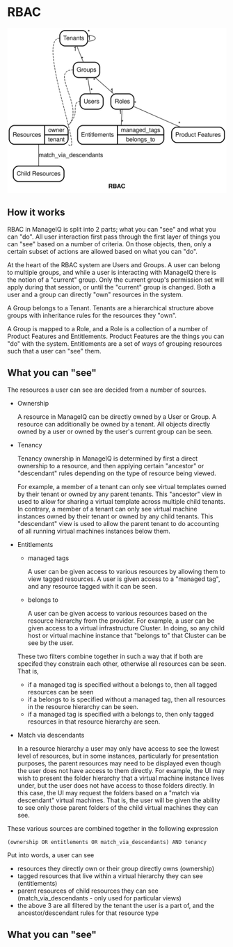# RBAC

![RBAC](images/rbac.svg)

## How it works

RBAC in ManageIQ is split into 2 parts; what you can "see" and what you can "do".  All user interaction first pass through the first layer of things you can "see" based on a number of criteria.  On those objects, then, only a certain subset of actions are allowed based on what you can "do".

At the heart of the RBAC system are Users and Groups.  A user can belong to multiple groups, and while a user is interacting with ManageIQ there is the notion of a "current" group.  Only the current group's permission set will apply during that session, or until the "current" group is changed.  Both a user and a group can directly "own" resources in the system.

A Group belongs to a Tenant.  Tenants are a hierarchical structure above groups with inheritance rules for the resources they "own".

A Group is mapped to a Role, and a Role is a collection of a number of Product Features and Entitlements.  Product Features are the things you can "do" with the system.  Entitlements are a set of ways of grouping resources such that a user can "see" them.

## What you can "see"

The resources a user can see are decided from a number of sources.

- Ownership

  A resource in ManageIQ can be directly owned by a User or Group.  A resource can additionally be owned by a tenant.  All objects directly owned by a user or owned by the user's current group can be seen.

- Tenancy

  Tenancy ownership in ManageIQ is determined by first a direct ownership to a resource, and then applying certain "ancestor" or "descendant" rules depending on the type of resource being viewed.

  For example, a member of a tenant can only see virtual templates owned by their tenant or owned by any parent tenants.  This "ancestor" view in used to allow for sharing a virtual template across multiple child tenants.  In contrary, a member of a tenant can only see virtual machine instances owned by their tenant or owned by any child tenants.  This "descendant" view is used to allow the parent tenant to do accounting of all running virtual machines instances below them.

- Entitlements
  - managed tags

    A user can be given access to various resources by allowing them to view tagged resources.  A user is given access to a "managed tag", and any resource tagged with it can be seen.

  - belongs to

    A user can be given access to various resources based on the resource hierarchy from the provider.  For example, a user can be given access to a virtual infrastructure Cluster.  In doing, so any child host or virtual machine instance that "belongs to" that Cluster can be see by the user.

  These two filters combine together in such a way that if both are specifed they constrain each other, otherwise all resources can be seen.  That is,

  - if a managed tag is specified without a belongs to, then all tagged resources can be seen
  - if a belongs to is specified without a managed tag, then all resources in the resource hierarchy can be seen.
  - if a managed tag is specified with a belongs to, then only tagged resources in that resource hierarchy are seen.

- Match via descendants

  In a resource hierarchy a user may only have access to see the lowest level of resources, but in some instances, particularly for presentation purposes, the parent resources may need to be displayed even though the user does not have access to them directly.  For example, the UI may wish to present the folder hierarchy that a virtual machine instance lives under, but the user does not have access to those folders directly.  In this case, the UI may request the folders based on a "match via descendant" virtual machines.  That is, the user will be given the ability to see only those parent folders of the child virtual machines they can see.

These various sources are combined together in the following expression

    (ownership OR entitlements OR match_via_descendants) AND tenancy

Put into words, a user can see

  - resources they directly own or their group directly owns (ownership)
  - tagged resources that live within a virtual hierarchy they can see (entitlements)
  - parent resources of child resources they can see (match_via_descendants - only used for particular views)
  - the above 3 are all filtered by the tenant the user is a part of, and the ancestor/descendant rules for that resource type

## What you can "see"

